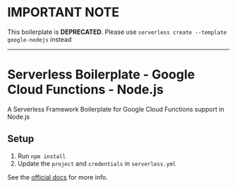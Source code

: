 # IMPORTANT NOTE

This boilerplate is **DEPRECATED**. Please use `serverless create --template google-nodejs` instead

---

# Serverless Boilerplate - Google Cloud Functions - Node.js

A Serverless Framework Boilerplate for Google Cloud Functions support in Node.js

## Setup

1. Run `npm install`
2. Update the `project` and `credentials` in `serverless.yml`

See the [official docs](https://serverless.com/framework/docs/providers/google/) for more info.

